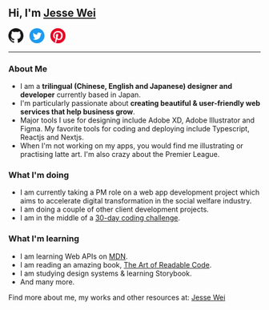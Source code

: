 ## Hi, I'm [Jesse Wei](https://jessewei.jp)
[<img src="https://github.com/mrjwei/mrjwei/blob/main/icons/GitHub-Mark-64px.png" width=30>](https://github.com/mrjwei)&nbsp;&nbsp;
[<img src="https://github.com/mrjwei/mrjwei/blob/main/icons/Twitter%20social%20icons%20-%20circle%20-%20blue.png" width=30>](https://twitter.com/jweiit)&nbsp;&nbsp;
[<img src="https://github.com/mrjwei/mrjwei/blob/main/icons/P-Badge-Pushpin-Red-450.png" width=30>](https://www.pinterest.com/mrjwei)  

<hr>  

### About Me
- I am a **trilingual (Chinese, English and Japanese) designer and developer** currently based in Japan.
- I'm particularly passionate about **creating beautiful & user-friendly web services that help business grow**. 
- Major tools I use for designing include Adobe XD, Adobe Illustrator and Figma. My favorite tools for coding and deploying include Typescript, Reactjs and Nextjs.
- When I'm not working on my apps, you would find me illustrating or practising latte art. I'm also crazy about the Premier League.

### What I'm doing
- I am currently taking a PM role on a web app development project which aims to accelerate digital transformation in the social welfare industry.
- I am doing a couple of other client development projects.
- I am in the middle of a [30-day coding challenge](https://challenges.jessewei.jp/).

### What I'm learning
- I am learning Web APIs on [MDN](https://developer.mozilla.org/en-US/docs/Web/API).
- I am reading an amazing book, [The Art of Readable Code](https://www.amazon.com/Art-Readable-Code-Practical-Techniques/dp/0596802293/ref=sr_1_3?crid=RJZGUSA9CDFX&keywords=readable+code&qid=1650497897&sprefix=readable+cod%2Caps%2C426&sr=8-3).
- I am studying design systems & learning Storybook.
- And many more.

Find more about me, my works and other resources at:
[Jesse Wei](https://jessewei.jp)
